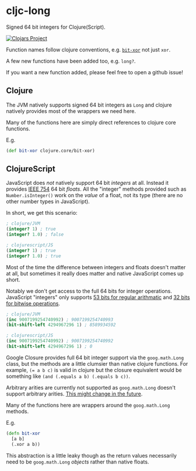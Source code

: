 # cljc-long

Signed 64 bit integers for Clojure(Script).

[![Clojars Project](https://img.shields.io/clojars/v/thedavidmeister/cljc-long.svg)](https://clojars.org/thedavidmeister/cljc-long)

Function names follow clojure conventions, e.g. [`bit-xor`](https://clojuredocs.org/clojure.core/bit-xor) not just `xor`.

A few new functions have been added too, e.g. `long?`.

If you want a new function added, please feel free to open a github issue!

## Clojure

The JVM natively supports signed 64 bit integers as `Long` and clojure natively provides most of the wrappers we need here.

Many of the functions here are simply direct references to clojure core functions.

E.g.

```clojure
(def bit-xor clojure.core/bit-xor)
```

## ClojureScript

JavaScript does _not_ natively support 64 bit _integers_ at all. Instead it provides [IEEE 754](https://en.wikipedia.org/wiki/Double-precision_floating-point_format) 64 bit _floats_. All the "integer" methods provided such as `Number.isInteger()` work on the _value_ of a float, not its type (there are no other number types in JavaScript).

In short, we get this scenario:

```clojure
; clojure/JVM
(integer? 1) ; true
(integer? 1.0) ; false

; clojurescript/JS
(integer? 1) ; true
(integer? 1.0) ; true
```

Most of the time the difference between integers and floats doesn't matter at all, but sometimes it really does matter and native JavaScript comes up short.

Notably we don't get access to the full 64 bits for integer operations. JavaScript "integers" only supports [53 bits for regular arithmatic](https://developer.mozilla.org/en-US/docs/Web/JavaScript/Reference/Global_Objects/Number/MAX_SAFE_INTEGER) and [32 bits for bitwise operations](https://developer.mozilla.org/en-US/docs/Web/JavaScript/Reference/Operators/Bitwise_Operators).

```clojure
; clojure/JVM
(inc 9007199254740992) ; 9007199254740993
(bit-shift-left 4294967296 1) ; 8589934592

; clojurescript/JS
(inc 9007199254740992) ; 9007199254740992
(bit-shift-left 4294967296 1) ; 0
```

Google Closure provides full 64 bit integer support via the `goog.math.Long` class, but the methods are a little clumsier than native clojure functions. For example, `(= a b c)` is valid in clojure but the closure equivalent would be something like `(and (.equals a b) (.equals b c))`.

Arbitrary arities are currently not supported as `goog.math.Long` doesn't support arbitrary arities. [This might change in the future](https://github.com/thedavidmeister/cljc-long/issues/1).

Many of the functions here are wrappers around the `goog.math.Long` methods.

E.g.

```clojure
(defn bit-xor
  [a b]
  (.xor a b))
```

This abstraction is a little leaky though as the return values necessarily need to be `goog.math.Long` _objects_ rather than native floats.
